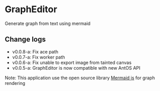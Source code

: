# GraphEditor

Generate graph from text using mermaid

## Change logs

* v0.0.8-a: Fix ace path
* v0.0.7-a: Fix worker path
* v0.0.6-a: Fix unable to export image from tainted canvas
* v0.0.5-a: GraphEditor is now compatible with new AntOS API


Note: This application use the open source library [Mermaid js](https://mermaid-js.github.io/mermaid) for graph rendering